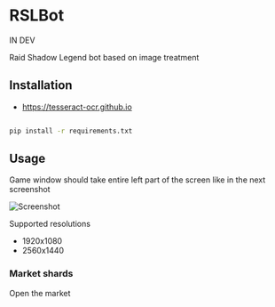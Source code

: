 # RSLBot

IN DEV

Raid Shadow Legend bot based on image treatment

## Installation

- https://tesseract-ocr.github.io

``` bash

pip install -r requirements.txt

```

## Usage

Game window should take entire left part of the screen like in the next screenshot

![Screenshot](https://github.com/Harkame/RSLBot/blob/main/splitted.png "Game window")

Supported resolutions

- 1920x1080
- 2560x1440

### Market shards

Open the market
